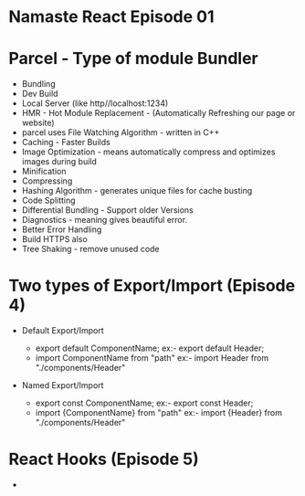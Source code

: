 # Namaste React Episode 01

# Parcel - Type of module Bundler

- Bundling
- Dev Build
- Local Server (like http//localhost:1234)
- HMR - Hot Module Replacement - (Automatically Refreshing our page or website)
- parcel uses File Watching Algorithm - written in C++
- Caching - Faster Builds
- Image Optimization - means automatically compress and optimizes images during build
- Minification
- Compressing
- Hashing Algorithm - generates unique files for cache busting
- Code Splitting
- Differential Bundling - Support older Versions
- Diagnostics - meaning gives beautiful error.
- Better Error Handling
- Build HTTPS also
- Tree Shaking - remove unused code

# Two types of Export/Import (Episode 4)

- Default Export/Import

  - export default ComponentName; ex:- export default Header;
  - import ComponentName from "path" ex:- import Header from "./components/Header"

- Named Export/Import
  - export const ComponentName; ex:- export const Header;
  - import {ComponentName} from "path" ex:- import {Header} from "./components/Header"

# React Hooks (Episode 5)

-
